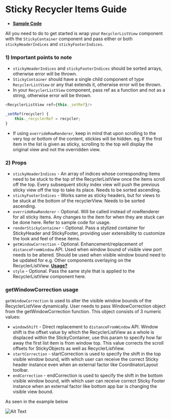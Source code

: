# Sticky Recycler Items Guide
* **[Sample Code](https://github.com/Flipkart/recyclerlistview/tree/master/docs/guides/sticky/sample)**

All you need to do to get started is wrap your `RecyclerListView` component with the `StickyContainer` component and pass either or both `stickyHeaderIndices` and `stickyFooterIndices`.

### 1) Important points to note
* `stickyHeaderIndices` and `stickyFooterIndices` should be sorted arrays, otherwise error will be thrown.
* `StickyContainer` should have a single child component of type `RecyclerListView` or any that extends it, otherwise error will be thrown.
* In your `RecyclerListView` component, pass ref as a function and not as a string, otherwise error will be thrown.
```js
<RecyclerListView ref={this._setRef}/>

_setRef(recycler) {
    this._recyclerRef = recycler;
}
```
* If using `overrideRowRenderer`, keep in mind that upon scrolling to the very top or bottom of the content, stickies will be hidden. eg. If the first item in the list is given as sticky, scrolling to the top will display the original view and not the overridden view.

### 2) Props
* `stickyHeaderIndices`     - An array of indices whose corresponding items need to be stuck to the top of the RecyclerListView once the items scroll off the top. Every subsequent sticky index view will push the previous sticky view off the top to take its place. Needs to be sorted ascending.
* `stickyFooterIndices`     - Works same as sticky headers, but for views to be stuck at the bottom of the recyclerView. Needs to be sorted ascending.
* `overrideRowRenderer`     - Optional. Will be called instead of rowRenderer for all sticky items. Any changes to the item for when they are stuck can be done here. Refer to sample code for usage.
* `renderStickyContainer`   - Optional. Pass a stylized container for StickyHeader and StickyFooter, providing user extensibility to customize the look and feel of these items.
* `getWindowCorrection`     - Optional. Enhancement/replacement of `distanceFromWindow` API. Used when window bound of visible view port needs to be altered. Should be used when visible window bound need to be updated for e.g. Other components overlaying on the RecyclerListView. **[Usage?](#getwindowcorrection-usage)**
* `style`                   - Optional. Pass the same style that is applied to the RecyclerListView component here.


### getWindowCorrection usage

`getWindowCorrection` is used to alter the visible window bounds of the RecyclerListView dynamically. User needs to pass WindowCorrection object from the getWindowCorrection function. This object consists of 3 numeric values:
 - `windowShift`        - Direct replacement to `distanceFromWindow` API. Window shift is the offset value by which the RecyclerListView as a whole is displaced within the StickyContainer, use this param to specify how far away the first list item is from window top. This value corrects the scroll offsets for StickyObjects as well as RecyclerListView.
 - `startCorrection`    - startCorrection is used to specify the shift in the top visible window bound, with which user can receive the correct Sticky header instance even when an external factor like CoordinatorLayout toolbar. 
 - `endCorrection`      - endCorrection is used to specify the shift in the bottom visible window bound, with which user can receive correct Sticky Footer instance when an external factor like bottom app bar is changing the visible view bound.

As seen in the example below

![Alt Text](/docs/images/getWindowCorrection_demo.gif)
